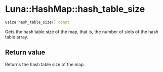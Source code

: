 # Luna::HashMap::hash_table_size

```c++
usize hash_table_size() const
```

Gets the hash table size of the map, that is, the number of slots of the hash table array. 



## Return value
Returns the hash table size of the map. 

